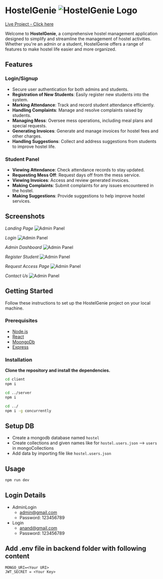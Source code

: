 # HostelGenie ![HostelGenie Logo](https://snipboard.io/hUt8AM.jpg)
[Live Project - Click here](https://hostelgenie.netlify.app/)

Welcome to **HostelGenie**, a comprehensive hostel management application designed to simplify and streamline the management of hostel activities. Whether you're an admin or a student, HostelGenie offers a range of features to make hostel life easier and more organized.

## Features

### Login/Signup
- Secure user authentication for both admins and students.
- **Registration of New Students**: Easily register new students into the system.
- **Marking Attendance**: Track and record student attendance efficiently.
- **Handling Complaints**: Manage and resolve complaints raised by students.
- **Managing Mess**: Oversee mess operations, including meal plans and special requests.
- **Generating Invoices**: Generate and manage invoices for hostel fees and other charges.
- **Handling Suggestions**: Collect and address suggestions from students to improve hostel life.

### Student Panel
- **Viewing Attendance**: Check attendance records to stay updated.
- **Requesting Mess Off**: Request days off from the mess service.
- **Viewing Invoices**: Access and review generated invoices.
- **Making Complaints**: Submit complaints for any issues encountered in the hostel.
- **Making Suggestions**: Provide suggestions to help improve hostel services.

## Screenshots


*Landing Page*
![Admin Panel](https://snipboard.io/wVPLex.jpg)

*Login*
![Admin Panel](https://snipboard.io/hKrYyC.jpg)

*Admin Dashboard*
![Admin Panel](https://snipboard.io/Eln5Xs.jpg)

*Register Student*
![Admin Panel](https://snipboard.io/eq7jBs.jpg)

*Request Access Page*
![Admin Panel](https://snipboard.io/hbpn9f.jpg)

*Contact Us*
![Admin Panel](https://snipboard.io/n0JaTl.jpg)


## Getting Started

Follow these instructions to set up the HostelGenie project on your local machine.

### Prerequisites
- [Node.js](https://nodejs.org/en/)
- [React](https://react.dev/)
- [MoongoDb](https://www.mongodb.com/)
- [Express](https://expressjs.com/)

### Installation

**Clone the repository and install the dependencies.**
```sh
cd client
npm i
```
```sh
cd ../server
npm i
```

```sh
cd ../
npm i -g concurrently
```

## Setup DB
- Create a mongodb database named `hostel`
- Create collections and given names like for `hostel.users.json` --> `users` in mongoCollections
- Add data by importing file like `hostel.users.json`

## Usage

```sh
npm run dev
```

## Login Details
- AdminLogin
    - admin@gmail.com
    - Password: 123456789
- Login
    - anand@gmail.com
    - Password: 123456789

## Add .env file in backend folder with following content
```
MONGO_URI=<Your URI>
JWT_SECRET = <Your Key>
```































